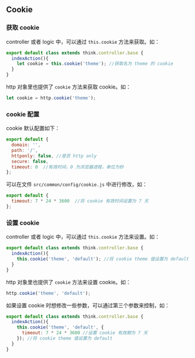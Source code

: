 ## Cookie

### 获取 cookie

controller 或者 logic 中，可以通过 `this.cookie` 方法来获取。如：

```js
export default class extends think.controller.base {
  indexAction(){
    let cookie = this.cookie('theme'); //获取名为 theme 的 cookie
  }
}
```

http 对象里也提供了 `cookie` 方法来获取 cookie。如：

```js
let cookie = http.cookie('theme');
```

### cookie 配置

cookie 默认配置如下：

```js
export default {
  domain: '', 
  path: '/',
  httponly: false, //是否 http only
  secure: false,
  timeout: 0  //有效时间，0 为浏览器进程，单位为秒
};
```

可以在文件 `src/common/config/cookie.js` 中进行修改，如：

```js
export default {
  timeout: 7 * 24 * 3600  //将 cookie 有效时间设置为 7 天
};
```


### 设置 cookie

controller 或者 logic 中，可以通过 `this.cookie` 方法来设置。如：

```js
export default class extends think.controller.base {
  indexAction(){
    this.cookie('theme', 'default'); //将 cookie theme 值设置为 default
  }
}
```

http 对象里也提供了 `cookie` 方法来设置 cookie。如：

```js
http.cookie('theme', 'default');
```

如果设置 cookie 时想修改一些参数，可以通过第三个参数来控制，如：

```js
export default class extends think.controller.base {
  indexAction(){
    this.cookie('theme', 'default', {
      timeout: 7 * 24 * 3600 //设置 cookie 有效期为 7 天
    }); //将 cookie theme 值设置为 default
  }
}
```


